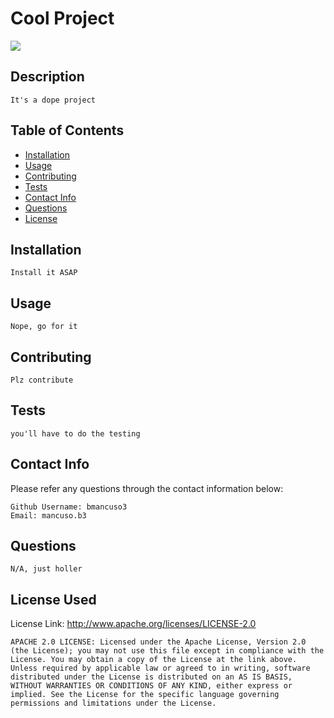 
# Cool Project
  <img src='https://img.shields.io/badge/License-Apache_2.0-D22128?style=for-the-badge'>

## Description
    It's a dope project

## Table of Contents
* [Installation](#installation)
* [Usage](#usage)
* [Contributing](#contributing)
* [Tests](#tests)
* [Contact Info](#contact-info)
* [Questions](#questions)
* [License](#license-used)

## Installation
    Install it ASAP

## Usage
    Nope, go for it

## Contributing
    Plz contribute

## Tests
    you'll have to do the testing

## Contact Info
Please refer any questions through the contact information below:

    Github Username: bmancuso3
    Email: mancuso.b3

## Questions
    N/A, just holler

## License Used
License Link: http://www.apache.org/licenses/LICENSE-2.0

    APACHE 2.0 LICENSE: Licensed under the Apache License, Version 2.0 (the License); you may not use this file except in compliance with the License. You may obtain a copy of the License at the link above. Unless required by applicable law or agreed to in writing, software distributed under the License is distributed on an AS IS BASIS, WITHOUT WARRANTIES OR CONDITIONS OF ANY KIND, either express or implied. See the License for the specific language governing permissions and limitations under the License.
